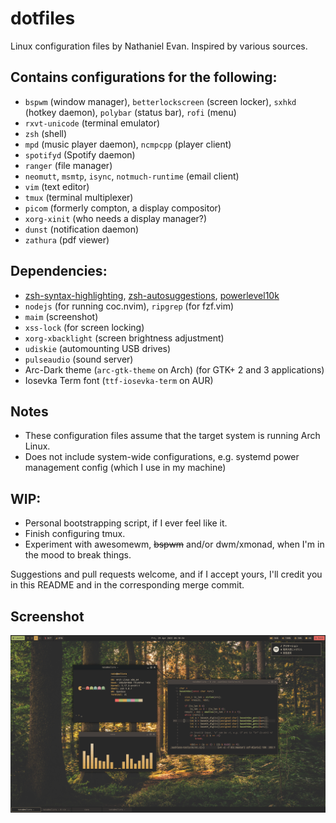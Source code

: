 # dotfiles
Linux configuration files by Nathaniel Evan. Inspired by various sources.

## Contains configurations for the following:
* `bspwm` (window manager), `betterlockscreen` (screen locker), `sxhkd` (hotkey daemon), `polybar` (status bar), `rofi` (menu)
* `rxvt-unicode` (terminal emulator)
* `zsh` (shell)
* `mpd` (music player daemon), `ncmpcpp` (player client)
* `spotifyd` (Spotify daemon)
* `ranger` (file manager)
* `neomutt`, `msmtp`, `isync`, `notmuch-runtime` (email client)
* `vim` (text editor)
* `tmux` (terminal multiplexer)
* `picom` (formerly compton, a display compositor)
* `xorg-xinit` (who needs a display manager?)
* `dunst` (notification daemon)
* `zathura` (pdf viewer)

## Dependencies:
* [zsh-syntax-highlighting](https://github.com/zsh-users/zsh-syntax-highlighting), [zsh-autosuggestions](https://github.com/zsh-users/zsh-syntax-highlighting), [powerlevel10k](https://github.com/romkatv/powerlevel10k)
* `nodejs` (for running coc.nvim), `ripgrep` (for fzf.vim)
* `maim` (screenshot)
* `xss-lock` (for screen locking)
* `xorg-xbacklight` (screen brightness adjustment)
* `udiskie` (automounting USB drives)
* `pulseaudio` (sound server)
* Arc-Dark theme (`arc-gtk-theme` on Arch) (for GTK+ 2 and 3 applications)
* Iosevka Term font (`ttf-iosevka-term` on AUR)

## Notes
* These configuration files assume that the target system is running Arch Linux.
* Does not include system-wide configurations, e.g. systemd power management config (which I use in my machine)

## WIP:
* Personal bootstrapping script, if I ever feel like it.
* Finish configuring tmux.
* Experiment with awesomewm, ~~bspwm~~ and/or dwm/xmonad, when I'm in the mood to break things.

Suggestions and pull requests welcome, and if I accept yours, I'll credit you in this README and in the corresponding merge commit.

## Screenshot

![Nate's desktop](./screenshot.png?raw=true "Nate's desktop")
